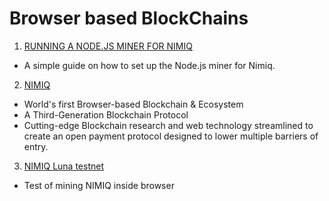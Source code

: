 Browser based BlockChains
=========================

1. [RUNNING A NODE.JS MINER FOR NIMIQ](http://nimiq.community/blog/setting-up-nodejs_miner/)
  - A simple guide on how to set up the Node.js miner for Nimiq.
2. [NIMIQ](https://nimiq.com/)
  - World's first Browser-based Blockchain & Ecosystem
  - A Third-Generation Blockchain Protocol
  - Cutting-edge Blockchain research and web technology streamlined to
    create an open payment protocol designed to lower multiple barriers of entry.
3. [NIMIQ Luna testnet](https://nimiq.com/miner)
  - Test of mining NIMIQ inside browser
